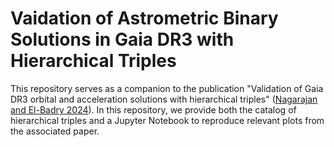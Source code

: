 # Vaidation of Astrometric Binary Solutions in Gaia DR3 with Hierarchical Triples
This repository serves as a companion to the publication "Validation of Gaia DR3 orbital and acceleration solutions with hierarchical triples" (<a href=https://doi.org/10.1088/1538-3873/ad7981>Nagarajan and El-Badry 2024</a>). In this repository, we provide both the catalog of hierarchical triples and a Jupyter Notebook to reproduce relevant plots from the associated paper.
